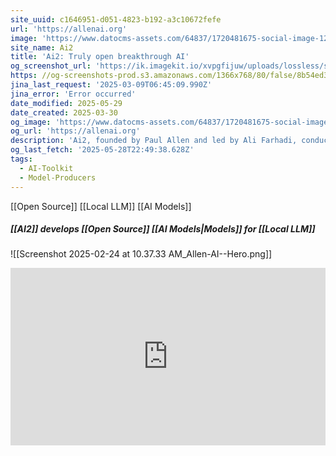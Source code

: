 ```yaml
---
site_uuid: c1646951-d051-4823-b192-a3c10672fefe
url: 'https://allenai.org'
image: 'https://www.datocms-assets.com/64837/1720481675-social-image-1200x630.png'
site_name: Ai2
title: 'Ai2: Truly open breakthrough AI'
og_screenshot_url: 'https://ik.imagekit.io/xvpgfijuw/uploads/lossless/screenshots/20250528_AI2_og_screenshot.jpeg'
https: //og-screenshots-prod.s3.amazonaws.com/1366x768/80/false/8b54ed35cac169b714cfa45cff5fa579288d1de6bfc48c244a8e0cfcc4fa59d5.jpeg
jina_last_request: '2025-03-09T06:45:09.990Z'
jina_error: 'Error occurred'
date_modified: 2025-05-29
date_created: 2025-03-30
og_image: 'https://www.datocms-assets.com/64837/1720481675-social-image-1200x630.png'
og_url: 'https://allenai.org'
description: 'Ai2, founded by Paul Allen and led by Ali Farhadi, conducts high-impact research and engineering to tackle key problems in artificial intelligence.'
og_last_fetch: '2025-05-28T22:49:38.628Z'
tags:
  - AI-Toolkit
  - Model-Producers
---
```


[[Open Source]] [[Local LLM]] [[AI Models]]

##### [[AI2]] develops [[Open Source]] [[AI Models|Models]] for [[Local LLM]]
![[Screenshot 2025-02-24 at 10.37.33 AM_Allen-AI--Hero.png]]

<iframe style="aspect-ratio:16/9;width:100%;height:auto" src="https://www.youtube.com/embed/P26xOoUuef4?si=s4QYDhLINBiYVpXx&amp;controls=0" title="YouTube video player" frameborder="0" allow="accelerometer; autoplay; clipboard-write; encrypted-media; gyroscope; picture-in-picture; web-share" referrerpolicy="strict-origin-when-cross-origin" allowfullscreen></iframe>